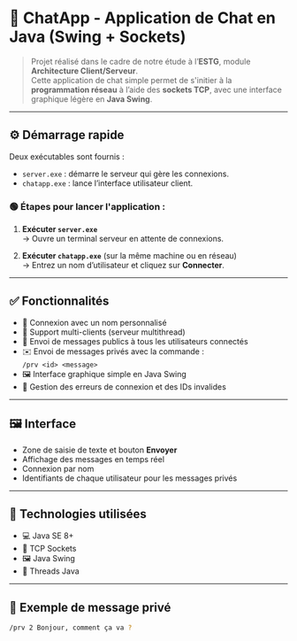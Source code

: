 # 💬 ChatApp - Application de Chat en Java (Swing + Sockets)

> Projet réalisé dans le cadre de notre étude à l’**ESTG**, module **Architecture Client/Serveur**.  
> Cette application de chat simple permet de s'initier à la **programmation réseau** à l’aide des **sockets TCP**, avec une interface graphique légère en **Java Swing**.

---

## ⚙️ Démarrage rapide

Deux exécutables sont fournis :

- `server.exe` : démarre le serveur qui gère les connexions.
- `chatapp.exe` : lance l’interface utilisateur client.

### 🟢 Étapes pour lancer l'application :

1. **Exécuter `server.exe`**  
   → Ouvre un terminal serveur en attente de connexions.

2. **Exécuter `chatapp.exe`** (sur la même machine ou en réseau)  
   → Entrez un nom d’utilisateur et cliquez sur **Connecter**.

---

## ✅ Fonctionnalités

- 🔐 Connexion avec un nom personnalisé
- 🧵 Support multi-clients (serveur multithread)
- 💬 Envoi de messages publics à tous les utilisateurs connectés
- ✉️ Envoi de messages privés avec la commande :  
  `/prv <id> <message>`
- 🖼️ Interface graphique simple en Java Swing
- 🚫 Gestion des erreurs de connexion et des IDs invalides

---

## 🖼️ Interface

- Zone de saisie de texte et bouton **Envoyer**
- Affichage des messages en temps réel
- Connexion par nom
- Identifiants de chaque utilisateur pour les messages privés

---

## 🧪 Technologies utilisées

- 💻 Java SE 8+
- 🔌 TCP Sockets
- 🖼️ Java Swing
- 🧵 Threads Java

---

## 📝 Exemple de message privé

```bash
/prv 2 Bonjour, comment ça va ?


